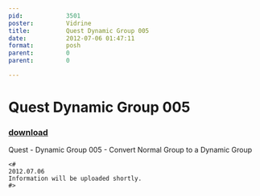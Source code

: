 ```yaml
---
pid:            3501
poster:         Vidrine
title:          Quest Dynamic Group 005
date:           2012-07-06 01:47:11
format:         posh
parent:         0
parent:         0

---
```


# Quest Dynamic Group 005

### [download](3501.ps1)

Quest - Dynamic Group 005 - Convert Normal Group to a Dynamic Group

```posh
<#
2012.07.06
Information will be uploaded shortly.
#>
```
